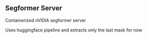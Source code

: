 ## Segformer Server
Containerized nVIDIA segformer server

Uses huggingface pipeline and extracts only the last mask for now
